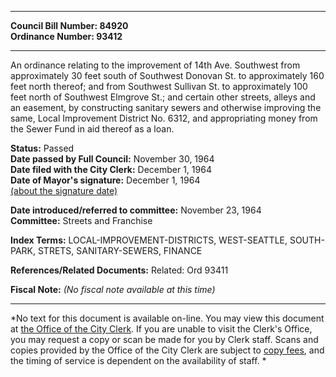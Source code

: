 * * * * *  
  
**Council Bill Number: [](#h0)[](#h2)84920**   
**Ordinance Number: 93412**  
  
* * * * *  
  
An ordinance relating to the improvement of 14th Ave. Southwest from approximately 30 feet south of Southwest Donovan St. to approximately 160 feet north thereof; and from Southwest Sullivan St. to approximately 100 feet north of Southwest Elmgrove St.; and certain other streets, alleys and an easement, by constructing sanitary sewers and otherwise improving the same, Local Improvement District No. 6312, and appropriating money from the Sewer Fund in aid thereof as a loan.  
  
**Status:** Passed   
**Date passed by Full Council:** November 30, 1964   
**Date filed with the City Clerk:** December 1, 1964   
**Date of Mayor's signature:** December 1, 1964   
[(about the signature date)](/~public/approvaldate.htm)   
  
  
**Date introduced/referred to committee:** November 23, 1964   
**Committee:** Streets and Franchise   
  
**Index Terms:** LOCAL-IMPROVEMENT-DISTRICTS, WEST-SEATTLE, SOUTH-PARK, STRETS, SANITARY-SEWERS, FINANCE  
  
**References/Related Documents:** Related: Ord 93411  
  
**Fiscal Note:** *(No fiscal note available at this time)*  
  
* * * * *  
  
*No text for this document is available on-line. You may view this document at [the Office of the City Clerk](http://www.seattle.gov/leg/clerk/contactUs.htm). If you are unable to visit the Clerk's Office, you may request a copy or scan be made for you by Clerk staff. Scans and copies provided by the Office of the City Clerk are subject to [copy fees](http://clerk.seattle.gov/~public/clerkfees.htm), and the timing of service is dependent on the availability of staff. *  
  
  
